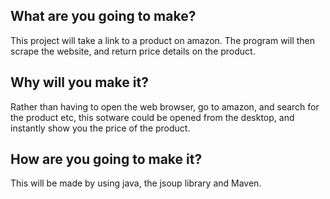 ## What are you going to make?

This project will take a link to a product on amazon. The program will then scrape the website, and return price details on the product.

## Why will you make it?

Rather than having to open the web browser, go to amazon, and search for the product etc, this sotware could be opened from the desktop, and instantly show you the price of the product.

## How are you going to make it?

This will be made by using java, the jsoup library and Maven.

